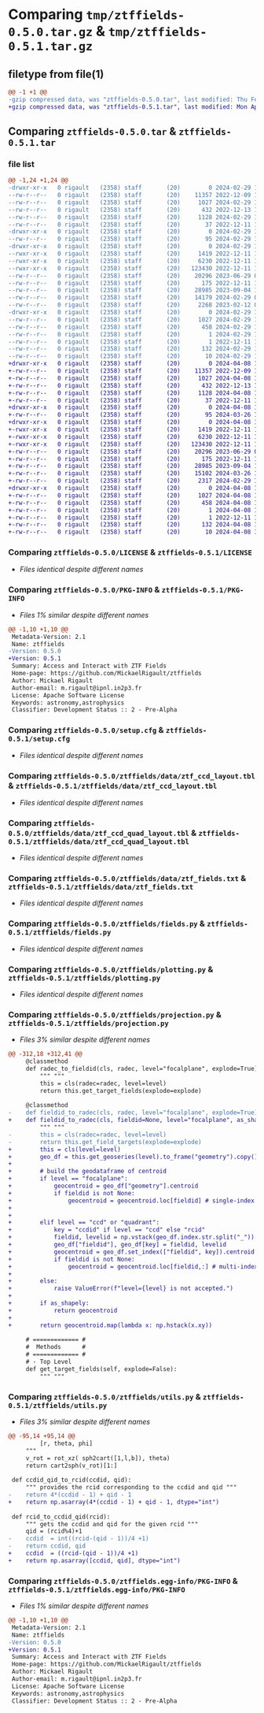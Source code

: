 # Comparing `tmp/ztffields-0.5.0.tar.gz` & `tmp/ztffields-0.5.1.tar.gz`

## filetype from file(1)

```diff
@@ -1 +1 @@
-gzip compressed data, was "ztffields-0.5.0.tar", last modified: Thu Feb 29 10:01:05 2024, max compression
+gzip compressed data, was "ztffields-0.5.1.tar", last modified: Mon Apr  8 13:14:47 2024, max compression
```

## Comparing `ztffields-0.5.0.tar` & `ztffields-0.5.1.tar`

### file list

```diff
@@ -1,24 +1,24 @@
-drwxr-xr-x   0 rigault   (2358) staff       (20)        0 2024-02-29 10:01:05.574269 ztffields-0.5.0/
--rw-r--r--   0 rigault   (2358) staff       (20)    11357 2022-12-09 18:53:25.000000 ztffields-0.5.0/LICENSE
--rw-r--r--   0 rigault   (2358) staff       (20)     1027 2024-02-29 10:01:05.574205 ztffields-0.5.0/PKG-INFO
--rw-r--r--   0 rigault   (2358) staff       (20)      432 2022-12-13 14:52:32.000000 ztffields-0.5.0/README.md
--rw-r--r--   0 rigault   (2358) staff       (20)     1128 2024-02-29 10:01:05.574578 ztffields-0.5.0/setup.cfg
--rw-r--r--   0 rigault   (2358) staff       (20)       37 2022-12-11 14:43:45.000000 ztffields-0.5.0/setup.py
-drwxr-xr-x   0 rigault   (2358) staff       (20)        0 2024-02-29 10:01:05.571191 ztffields-0.5.0/ztffields/
--rw-r--r--   0 rigault   (2358) staff       (20)       95 2024-02-29 10:00:50.000000 ztffields-0.5.0/ztffields/__init__.py
-drwxr-xr-x   0 rigault   (2358) staff       (20)        0 2024-02-29 10:01:05.572701 ztffields-0.5.0/ztffields/data/
--rwxr-xr-x   0 rigault   (2358) staff       (20)     1419 2022-12-11 14:44:47.000000 ztffields-0.5.0/ztffields/data/ztf_ccd_layout.tbl
--rwxr-xr-x   0 rigault   (2358) staff       (20)     6230 2022-12-11 14:44:47.000000 ztffields-0.5.0/ztffields/data/ztf_ccd_quad_layout.tbl
--rwxr-xr-x   0 rigault   (2358) staff       (20)   123430 2022-12-11 14:44:47.000000 ztffields-0.5.0/ztffields/data/ztf_fields.txt
--rw-r--r--   0 rigault   (2358) staff       (20)    20296 2023-06-29 08:00:51.000000 ztffields-0.5.0/ztffields/fields.py
--rw-r--r--   0 rigault   (2358) staff       (20)      175 2022-12-11 14:47:26.000000 ztffields-0.5.0/ztffields/io.py
--rw-r--r--   0 rigault   (2358) staff       (20)    28985 2023-09-04 19:35:33.000000 ztffields-0.5.0/ztffields/plotting.py
--rw-r--r--   0 rigault   (2358) staff       (20)    14179 2024-02-29 09:59:33.000000 ztffields-0.5.0/ztffields/projection.py
--rw-r--r--   0 rigault   (2358) staff       (20)     2268 2023-02-12 07:53:02.000000 ztffields-0.5.0/ztffields/utils.py
-drwxr-xr-x   0 rigault   (2358) staff       (20)        0 2024-02-29 10:01:05.573803 ztffields-0.5.0/ztffields.egg-info/
--rw-r--r--   0 rigault   (2358) staff       (20)     1027 2024-02-29 10:01:05.000000 ztffields-0.5.0/ztffields.egg-info/PKG-INFO
--rw-r--r--   0 rigault   (2358) staff       (20)      458 2024-02-29 10:01:05.000000 ztffields-0.5.0/ztffields.egg-info/SOURCES.txt
--rw-r--r--   0 rigault   (2358) staff       (20)        1 2024-02-29 10:01:05.000000 ztffields-0.5.0/ztffields.egg-info/dependency_links.txt
--rw-r--r--   0 rigault   (2358) staff       (20)        1 2022-12-11 14:44:59.000000 ztffields-0.5.0/ztffields.egg-info/not-zip-safe
--rw-r--r--   0 rigault   (2358) staff       (20)      132 2024-02-29 10:01:05.000000 ztffields-0.5.0/ztffields.egg-info/requires.txt
--rw-r--r--   0 rigault   (2358) staff       (20)       10 2024-02-29 10:01:05.000000 ztffields-0.5.0/ztffields.egg-info/top_level.txt
+drwxr-xr-x   0 rigault   (2358) staff       (20)        0 2024-04-08 13:14:47.930210 ztffields-0.5.1/
+-rw-r--r--   0 rigault   (2358) staff       (20)    11357 2022-12-09 18:53:25.000000 ztffields-0.5.1/LICENSE
+-rw-r--r--   0 rigault   (2358) staff       (20)     1027 2024-04-08 13:14:47.930153 ztffields-0.5.1/PKG-INFO
+-rw-r--r--   0 rigault   (2358) staff       (20)      432 2022-12-13 14:52:32.000000 ztffields-0.5.1/README.md
+-rw-r--r--   0 rigault   (2358) staff       (20)     1128 2024-04-08 13:14:47.930519 ztffields-0.5.1/setup.cfg
+-rw-r--r--   0 rigault   (2358) staff       (20)       37 2022-12-11 14:43:45.000000 ztffields-0.5.1/setup.py
+drwxr-xr-x   0 rigault   (2358) staff       (20)        0 2024-04-08 13:14:47.928472 ztffields-0.5.1/ztffields/
+-rw-r--r--   0 rigault   (2358) staff       (20)       95 2024-03-26 14:18:31.000000 ztffields-0.5.1/ztffields/__init__.py
+drwxr-xr-x   0 rigault   (2358) staff       (20)        0 2024-04-08 13:14:47.929545 ztffields-0.5.1/ztffields/data/
+-rwxr-xr-x   0 rigault   (2358) staff       (20)     1419 2022-12-11 14:44:47.000000 ztffields-0.5.1/ztffields/data/ztf_ccd_layout.tbl
+-rwxr-xr-x   0 rigault   (2358) staff       (20)     6230 2022-12-11 14:44:47.000000 ztffields-0.5.1/ztffields/data/ztf_ccd_quad_layout.tbl
+-rwxr-xr-x   0 rigault   (2358) staff       (20)   123430 2022-12-11 14:44:47.000000 ztffields-0.5.1/ztffields/data/ztf_fields.txt
+-rw-r--r--   0 rigault   (2358) staff       (20)    20296 2023-06-29 08:00:51.000000 ztffields-0.5.1/ztffields/fields.py
+-rw-r--r--   0 rigault   (2358) staff       (20)      175 2022-12-11 14:47:26.000000 ztffields-0.5.1/ztffields/io.py
+-rw-r--r--   0 rigault   (2358) staff       (20)    28985 2023-09-04 19:35:33.000000 ztffields-0.5.1/ztffields/plotting.py
+-rw-r--r--   0 rigault   (2358) staff       (20)    15102 2024-03-26 14:21:58.000000 ztffields-0.5.1/ztffields/projection.py
+-rw-r--r--   0 rigault   (2358) staff       (20)     2317 2024-02-29 14:30:53.000000 ztffields-0.5.1/ztffields/utils.py
+drwxr-xr-x   0 rigault   (2358) staff       (20)        0 2024-04-08 13:14:47.929769 ztffields-0.5.1/ztffields.egg-info/
+-rw-r--r--   0 rigault   (2358) staff       (20)     1027 2024-04-08 13:14:47.000000 ztffields-0.5.1/ztffields.egg-info/PKG-INFO
+-rw-r--r--   0 rigault   (2358) staff       (20)      458 2024-04-08 13:14:47.000000 ztffields-0.5.1/ztffields.egg-info/SOURCES.txt
+-rw-r--r--   0 rigault   (2358) staff       (20)        1 2024-04-08 13:14:47.000000 ztffields-0.5.1/ztffields.egg-info/dependency_links.txt
+-rw-r--r--   0 rigault   (2358) staff       (20)        1 2022-12-11 14:44:59.000000 ztffields-0.5.1/ztffields.egg-info/not-zip-safe
+-rw-r--r--   0 rigault   (2358) staff       (20)      132 2024-04-08 13:14:47.000000 ztffields-0.5.1/ztffields.egg-info/requires.txt
+-rw-r--r--   0 rigault   (2358) staff       (20)       10 2024-04-08 13:14:47.000000 ztffields-0.5.1/ztffields.egg-info/top_level.txt
```

### Comparing `ztffields-0.5.0/LICENSE` & `ztffields-0.5.1/LICENSE`

 * *Files identical despite different names*

### Comparing `ztffields-0.5.0/PKG-INFO` & `ztffields-0.5.1/PKG-INFO`

 * *Files 1% similar despite different names*

```diff
@@ -1,10 +1,10 @@
 Metadata-Version: 2.1
 Name: ztffields
-Version: 0.5.0
+Version: 0.5.1
 Summary: Access and Interact with ZTF Fields
 Home-page: https://github.com/MickaelRigault/ztffields
 Author: Mickael Rigault
 Author-email: m.rigault@ipnl.in2p3.fr
 License: Apache Software License
 Keywords: astronomy,astrophysics
 Classifier: Development Status :: 2 - Pre-Alpha
```

### Comparing `ztffields-0.5.0/setup.cfg` & `ztffields-0.5.1/setup.cfg`

 * *Files identical despite different names*

### Comparing `ztffields-0.5.0/ztffields/data/ztf_ccd_layout.tbl` & `ztffields-0.5.1/ztffields/data/ztf_ccd_layout.tbl`

 * *Files identical despite different names*

### Comparing `ztffields-0.5.0/ztffields/data/ztf_ccd_quad_layout.tbl` & `ztffields-0.5.1/ztffields/data/ztf_ccd_quad_layout.tbl`

 * *Files identical despite different names*

### Comparing `ztffields-0.5.0/ztffields/data/ztf_fields.txt` & `ztffields-0.5.1/ztffields/data/ztf_fields.txt`

 * *Files identical despite different names*

### Comparing `ztffields-0.5.0/ztffields/fields.py` & `ztffields-0.5.1/ztffields/fields.py`

 * *Files identical despite different names*

### Comparing `ztffields-0.5.0/ztffields/plotting.py` & `ztffields-0.5.1/ztffields/plotting.py`

 * *Files identical despite different names*

### Comparing `ztffields-0.5.0/ztffields/projection.py` & `ztffields-0.5.1/ztffields/projection.py`

 * *Files 3% similar despite different names*

```diff
@@ -312,18 +312,41 @@
     @classmethod
     def radec_to_fieldid(cls, radec, level="focalplane", explode=True):
         """ """
         this = cls(radec=radec, level=level)
         return this.get_target_fields(explode=explode)
         
     @classmethod
-    def fieldid_to_radec(cls, radec, level="focalplane", explode=True):
+    def fieldid_to_radec(cls, fieldid=None, level="focalplane", as_shapely=False):
         """ """
-        this = cls(radec=radec, level=level)
-        return this.get_field_targets(explode=explode)
+        this = cls(level=level)
+        geo_df = this.get_geoseries(level).to_frame("geometry").copy()
+
+        # build the geodataframe of centroid
+        if level == "focalplane":
+            geocentroid = geo_df["geometry"].centroid
+            if fieldid is not None:
+                geocentroid = geocentroid.loc[fieldid] # single-index
+                
+            
+        elif level == "ccd" or "quadrant":
+            key = "ccdid" if level == "ccd" else "rcid"
+            fieldid, levelid = np.vstack(geo_df.index.str.split("_")).astype("int32").T
+            geo_df["fieldid"], geo_df[key] = fieldid, levelid
+            geocentroid = geo_df.set_index(["fieldid", key]).centroid
+            if fieldid is not None:
+                geocentroid = geocentroid.loc[fieldid,:] # multi-index
+            
+        else:
+            raise ValueError(f"level={level} is not accepted.")
+
+        if as_shapely:
+            return geocentroid
+        
+        return geocentroid.map(lambda x: np.hstack(x.xy))
         
     # ============= #
     #  Methods      #
     # ============= #        
     # - Top Level
     def get_target_fields(self, explode=False):
         """ """
```

### Comparing `ztffields-0.5.0/ztffields/utils.py` & `ztffields-0.5.1/ztffields/utils.py`

 * *Files 3% similar despite different names*

```diff
@@ -95,14 +95,14 @@
         [r, theta, phi]
     """
     v_rot = rot_xz( sph2cart([1,l,b]), theta)
     return cart2sph(v_rot)[1:]
 
 def ccdid_qid_to_rcid(ccdid, qid):
     """ provides the rcid corresponding to the ccdid and qid """
-    return 4*(ccdid - 1) + qid - 1
+    return np.asarray(4*(ccdid - 1) + qid - 1, dtype="int")
 
 def rcid_to_ccdid_qid(rcid):
     """ gets the ccdid and qid for the given rcid """
     qid = (rcid%4)+1
-    ccdid  = int((rcid-(qid - 1))/4 +1)
-    return ccdid, qid
+    ccdid  = ((rcid-(qid - 1))/4 +1)
+    return np.asarray([ccdid, qid], dtype="int")
```

### Comparing `ztffields-0.5.0/ztffields.egg-info/PKG-INFO` & `ztffields-0.5.1/ztffields.egg-info/PKG-INFO`

 * *Files 1% similar despite different names*

```diff
@@ -1,10 +1,10 @@
 Metadata-Version: 2.1
 Name: ztffields
-Version: 0.5.0
+Version: 0.5.1
 Summary: Access and Interact with ZTF Fields
 Home-page: https://github.com/MickaelRigault/ztffields
 Author: Mickael Rigault
 Author-email: m.rigault@ipnl.in2p3.fr
 License: Apache Software License
 Keywords: astronomy,astrophysics
 Classifier: Development Status :: 2 - Pre-Alpha
```


